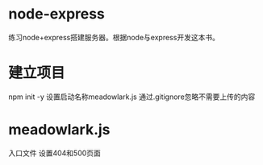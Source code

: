 # node-express
练习node+express搭建服务器。根据node与express开发这本书。

# 建立项目
npm init -y
设置启动名称meadowlark.js
通过.gitignore忽略不需要上传的内容

# meadowlark.js
入口文件
设置404和500页面
